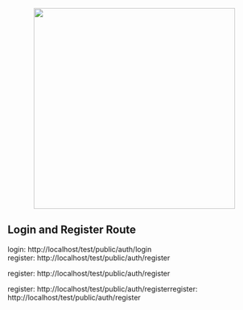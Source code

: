 <p align="center"><a href="https://laravel.com" target="_blank"><img src="https://raw.githubusercontent.com/laravel/art/master/logo-lockup/5%20SVG/2%20CMYK/1%20Full%20Color/laravel-logolockup-cmyk-red.svg" width="400"></a></p>




## Login and Register Route

login: http://localhost/test/public/auth/login
<br>
register: http://localhost/test/public/auth/register


register: http://localhost/test/public/auth/register


register: http://localhost/test/public/auth/registerregister: http://localhost/test/public/auth/register